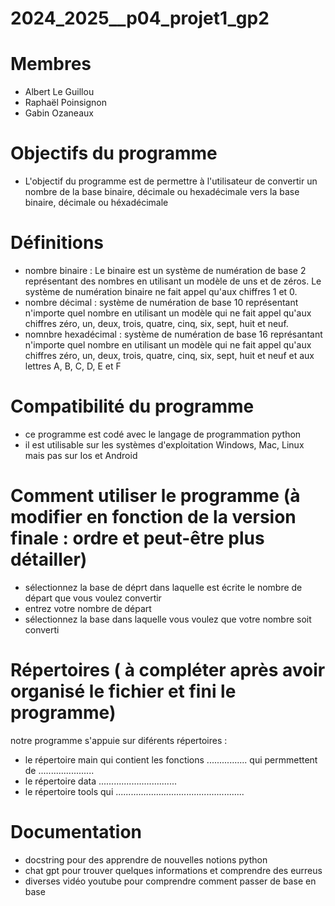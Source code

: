 # 2024_2025__p04_projet1_gp2


# Membres

* Albert Le Guillou
* Raphaël Poinsignon
* Gabin Ozaneaux


# Objectifs du programme

* L'objectif du programme est de permettre à l'utilisateur de convertir un nombre de la base binaire, décimale ou hexadécimale vers la base binaire, décimale ou héxadécimale


# Définitions 

* nombre binaire : Le binaire est un système de numération de base 2 représentant des nombres en utilisant un modèle de uns et de zéros. Le système de numération binaire ne fait appel qu'aux chiffres 1 et 0.
* nombre décimal : système de numération de base 10 représentant n'importe quel nombre en utilisant un modèle qui ne fait appel qu'aux chiffres zéro, un, deux, trois, quatre, cinq, six, sept, huit et neuf.
* nomnbre hexadécimal : système de numération de base 16 représantant n'importe quel nombre en utilisant un modèle qui ne fait appel qu'aux chiffres zéro, un, deux, trois, quatre, cinq, six, sept, huit et neuf et aux lettres A, B, C, D, E et F


# Compatibilité du programme

* ce programme est codé avec le langage de programmation python
* il est utilisable sur  les systèmes d'exploitation Windows, Mac, Linux mais pas sur Ios et Android


# Comment utiliser le programme (à modifier en fonction de la version finale : ordre et peut-être plus détailler)

* sélectionnez la base de déprt dans laquelle est écrite le nombre de départ que vous voulez convertir
* entrez votre nombre de départ
* sélectionnez la base dans laquelle vous voulez que votre nombre soit converti


# Répertoires ( à compléter après avoir organisé le fichier et fini le programme)

notre programme s'appuie sur diférents répertoires :
* le répertoire main qui contient les fonctions ................ qui permmettent de ......................
* le répertoire data ...............................
* le répertoire tools qui ...................................................

# Documentation

* docstring pour des apprendre de nouvelles notions python
* chat gpt pour trouver quelques informations et comprendre des eurreus
* diverses vidéo youtube pour comprendre comment passer de base en base
